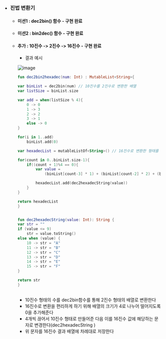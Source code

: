 - ### 진법 변환기
  + #### 미션1 : dec2bin() 함수 - 구현 완료
  + #### 미션2 : bin2dec() 함수 - 구현 완료
  + #### 추가 : 10진수 -> 2진수 -> 16진수 - 구현 완료
    + 결과 예시
    
    ![image](https://user-images.githubusercontent.com/69443895/148054185-2119c115-f549-4b51-98d9-4267a34543f5.png)
    
    
    ```kotlin
    fun dec2bin2hexadec(num: Int) : MutableList<String>{

    var binList = dec2bin(num) // 10진수를 2진수로 변환한 배열
    var listSize = binList.size

    var add = when(listSize % 4){
        0 -> 0
        1 -> 3
        2 -> 2
        3 -> 1
        else -> 0
    }

    for(i in 1..add)
        binList.add(0)

    var hexadecList = mutableListOf<String>() // 16진수로 변환한 형태를 저장, 이 역시 가장 왼쪽부터 시작

    for(count in 0..binList.size-1){
        if((count + 1)%4 == 0){
            var value =
                (binList[count-3] * 1) + (binList[count-2] * 2) + (binList[count-1] * 4) + (binList[count] * 8)

            hexadecList.add(dec2hexadecString(value))
        }
    }

    return hexadecList  
    }
    
    
    fun dec2hexadecString(value: Int): String {
    var str = ""
    if (value <= 9)
        str = value.toString()
    else when (value) {
        10 -> str = "A"
        11 -> str = "B"
        12 -> str = "C"
        13 -> str = "D"
        14 -> str = "E"
        15 -> str = "F"
    }

    return str
    }
 
    ```
    
      + 10진수 형태의 수를 dec2bin함수를 통해 2진수 형태의 배열로 변환한다
      + 16진수로 변환을 편리하게 하기 위해 배열의 크기가 4로 나누어 떨어지도록 0을 추가해준다
      + 4개씩 끊어서 10진수 형태로 만들어준 다음 이를 16진수 값에 해당하는 문자로 변경한다(dec2hexadecString )
      + 위 문자를 16진수 결과 배열에 차례대로 저장한다

